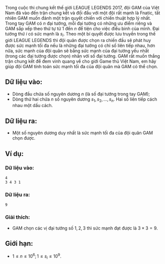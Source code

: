 Trong cuộc thi chung kết thế giới LEAGUE LEGENDS $2017$, đội GAM của Việt Nam đã vào đến trận chung kết và đối đầu với một đội rất mạnh là Fnatic, tất nhiên GAM muốn đánh một trận quyết chiến với chiến thuật hợp lý nhất. Trong tay GAM có $n$ đại tướng, mỗi đại tướng có những ưu điểm riêng và GAM sắp xếp theo thứ tự từ $1$ đến $n$ để tiện cho việc điều binh của mình. Đại tướng thứ $i$ có sức mạnh là $s_i$. Theo một bí quyết được lưu truyền trong thế giới LEAGUE LEGENDS thì đội quân được chọn ra chiến đấu sẽ phát huy được sức mạnh tối đa nếu là những đại tướng có chỉ số liên tiếp nhau, hơn nữa, sức mạnh của đội quân sẽ bằng sức mạnh của đại tướng yếu nhất (trong các đại tướng được chọn) nhân với số đại tướng. GAM rất muốn thắng trận chung kết để đem vinh quang về cho giới Game thủ Việt Nam, em hãy giúp đội GAM tính toán sức mạnh tối đa của đội quân mà GAM có thể chọn.

## Dữ liệu vào:
- Dòng đầu chứa số nguyên dương $n$ (là số đại tướng trong tay GAM);
- Dòng thứ hai chứa $n$ số nguyên dương $s_1, s_2, …, s_n$. Hai số liên tiếp cách nhau một dấu cách.

## Dữ liệu ra:
- Một số nguyên dương duy nhất là sức mạnh tối đa của đội quân GAM chọn được.

## Ví dụ:
### Dữ liệu vào:
```
4
3 4 3 1
```

### Dữ liệu ra:
```
9
```

### Giải thích:
- GAM chọn các vị đại tướng số $1, 2, 3$ thì sức mạnh đạt được là $3×3 = 9$.

## Giới hạn:
- $1 ≤ n ≤ 10^6; 1 ≤ s_i ≤ 10^9$.